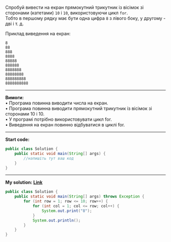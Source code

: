 Спробуй вивести на екран прямокутний трикутник із вісімок зі сторонами (катетами) `10` і `10`, використовуючи цикл `for`.  
Тобто в першому рядку має бути одна цифра `8` з лівого боку, у другому - дві і т. д.

Приклад виведення на екран:
```
8
88
888
8888
88888
888888
8888888
88888888
888888888
8888888888
```

---

**Вимоги:**  
• Програма повинна виводити числа на екран.  
• Програма повинна виводити прямокутний трикутник із вісімок зі сторонами 10 і 10.  
• У програмі потрібно використовувати цикл for.  
• Виведення на екран повинно відбуватися в циклі for.  

---

**Start code:**  
```java
public class Solution {
    public static void main(String[] args) {
        //напишіть тут ваш код
    }
}
```

---

**My solution: [Link](./src/Solution.java)**  
```java
public class Solution {
    public static void main(String[] args) throws Exception {
        for (int row = 1; row <= 10; row++) {
            for (int col = 1; col <= row; col++) {
                System.out.print("8");
            }
            System.out.println();
        }
    }
}
```